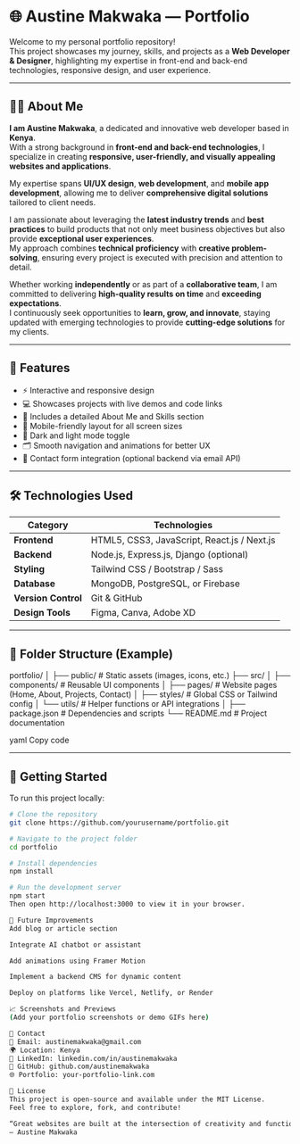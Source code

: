 # 🌐 Austine Makwaka — Portfolio

Welcome to my personal portfolio repository!  
This project showcases my journey, skills, and projects as a **Web Developer & Designer**, highlighting my expertise in front-end and back-end technologies, responsive design, and user experience.

---

## 👨‍💻 About Me

**I am Austine Makwaka**, a dedicated and innovative web developer based in **Kenya**.  
With a strong background in **front-end and back-end technologies**, I specialize in creating **responsive, user-friendly, and visually appealing websites and applications**.

My expertise spans **UI/UX design**, **web development**, and **mobile app development**, allowing me to deliver **comprehensive digital solutions** tailored to client needs.

I am passionate about leveraging the **latest industry trends** and **best practices** to build products that not only meet business objectives but also provide **exceptional user experiences**.  
My approach combines **technical proficiency** with **creative problem-solving**, ensuring every project is executed with precision and attention to detail.

Whether working **independently** or as part of a **collaborative team**, I am committed to delivering **high-quality results on time** and **exceeding expectations**.  
I continuously seek opportunities to **learn, grow, and innovate**, staying updated with emerging technologies to provide **cutting-edge solutions** for my clients.

---

## 🧩 Features

- ⚡ Interactive and responsive design  
- 💻 Showcases projects with live demos and code links  
- 🧠 Includes a detailed About Me and Skills section  
- 📱 Mobile-friendly layout for all screen sizes  
- 🌙 Dark and light mode toggle  
- 🗂️ Smooth navigation and animations for better UX  
- 📧 Contact form integration (optional backend via email API)

---

## 🛠️ Technologies Used

| Category | Technologies |
|-----------|---------------|
| **Frontend** | HTML5, CSS3, JavaScript, React.js / Next.js |
| **Backend** | Node.js, Express.js, Django (optional) |
| **Styling** | Tailwind CSS / Bootstrap / Sass |
| **Database** | MongoDB, PostgreSQL, or Firebase |
| **Version Control** | Git & GitHub |
| **Design Tools** | Figma, Canva, Adobe XD |

---

## 🧱 Folder Structure (Example)

portfolio/
│
├── public/ # Static assets (images, icons, etc.)
├── src/
│ ├── components/ # Reusable UI components
│ ├── pages/ # Website pages (Home, About, Projects, Contact)
│ ├── styles/ # Global CSS or Tailwind config
│ └── utils/ # Helper functions or API integrations
│
├── package.json # Dependencies and scripts
└── README.md # Project documentation

yaml
Copy code

---

## 🚀 Getting Started

To run this project locally:

```bash
# Clone the repository
git clone https://github.com/yourusername/portfolio.git

# Navigate to the project folder
cd portfolio

# Install dependencies
npm install

# Run the development server
npm start
Then open http://localhost:3000 to view it in your browser.

🧠 Future Improvements
Add blog or article section

Integrate AI chatbot or assistant

Add animations using Framer Motion

Implement a backend CMS for dynamic content

Deploy on platforms like Vercel, Netlify, or Render

📈 Screenshots and Previews
(Add your portfolio screenshots or demo GIFs here)

🤝 Contact
📧 Email: austinemakwaka@gmail.com
🌍 Location: Kenya
💼 LinkedIn: linkedin.com/in/austinemakwaka
🐙 GitHub: github.com/austinemakwaka
🌐 Portfolio: your-portfolio-link.com

🏁 License
This project is open-source and available under the MIT License.
Feel free to explore, fork, and contribute!

“Great websites are built at the intersection of creativity and functionality — that’s where I thrive.”
— Austine Makwaka
